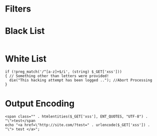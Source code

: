 # Filters





# Black List
```

```

# White List
```
if (!preg_match('/^[a-z]+$/i', (string) $_GET['xss']))
{ // Something other than letters were provided!
  die("This hacking attempt has been logged .."); //Abort Processing
}
```


# Output Encoding
```
<span class="" . htmlentities($_GET['xss'], ENT_QUOTES, "UTF-8") . "\">test</span
echo "<a href=\"http://site.com/?test=" . urlencode($_GET['xss']) . "\"> test </a>";
```
